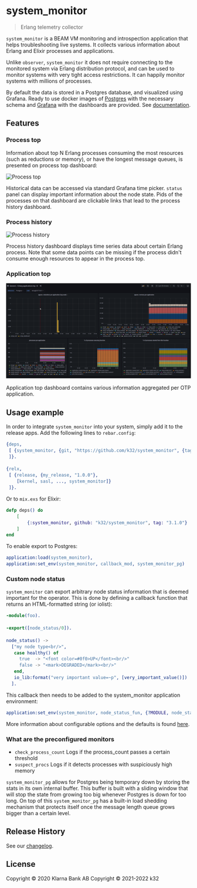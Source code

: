 # system_monitor
> Erlang telemetry collector

`system_monitor` is a BEAM VM monitoring and introspection application
that helps troubleshooting live systems. It collects various
information about Erlang and Elixir processes and applications.

Unlike `observer`, `system_monitor` it does not require connecting to
the monitored system via Erlang distribution protocol, and can be used
to monitor systems with very tight access restrictions. It can happily
monitor systems with millions of processes.

By default the data is stored in a Postgres database, and visualized
using Grafana. Ready to use docker images of
[Postgres](https://github.com/k32/grafana-dashboards/pkgs/container/sysmon-postgres)
with the necessary schema and
[Grafana](https://github.com/k32/grafana-dashboards/pkgs/container/sysmon-grafana)
with the dashboards are provided. See
[documentation](https://github.com/k32/grafana-dashboards).

## Features

### Process top

Information about top N Erlang processes consuming the most resources
(such as reductions or memory), or have the longest message queues, is
presented on process top dashboard:

![Process top](doc/proc_top.png)

Historical data can be accessed via standard Grafana time
picker. `status` panel can display important information about the
node state. Pids of the processes on that dashboard are clickable
links that lead to the process history dashboard.

### Process history
![Process history](doc/proc_history.png)

Process history dashboard displays time series data about certain
Erlang process. Note that some data points can be missing if the
process didn't consume enough resources to appear in the process top.

### Application top
![Application top](doc/app_top.png)

Application top dashboard contains various information aggregated per
OTP application.

## Usage example

In order to integrate `system_monitor` into your system, simply add it
to the release apps. Add the following lines to `rebar.config`:

```erlang
{deps,
 [ {system_monitor, {git, "https://github.com/k32/system_monitor", {tag, "3.1.0"}}}
 ]}.

{relx,
 [ {release, {my_release, "1.0.0"},
    [kernel, sasl, ..., system_monitor]}
 ]}.
```

Or to `mix.exs` for Elixir:

```elixir
defp deps() do
    [
        {:system_monitor, github: "k32/system_monitor", tag: "3.1.0"}
    ]
end
```

To enable export to Postgres:

```erlang
application:load(system_monitor),
application:set_env(system_monitor, callback_mod, system_monitor_pg)
```

### Custom node status

`system_monitor` can export arbitrary node status information that is
deemed important for the operator. This is done by defining a callback
function that returns an HTML-formatted string (or iolist):

```erlang
-module(foo).

-export([node_status/0]).

node_status() ->
  ["my node type<br/>",
   case healthy() of
     true  -> "<font color=#0f0>UP</font><br/>"
     false -> "<mark>DEGRADED</mark><br/>"
   end,
   io_lib:format("very important value=~p", [very_important_value()])
  ].
```

This callback then needs to be added to the system_monitor application
environment:

```erlang
application:set_env(system_monitor, node_status_fun, {?MODULE, node_status})
```

More information about configurable options and the defaults is found
[here](src/system_monitor.app.src).

### What are the preconfigured monitors

* `check_process_count`
  Logs if the process_count passes a certain threshold
* `suspect_procs`
  Logs if it detects processes with suspiciously high memory

`system_monitor_pg` allows for Postgres being temporary down by storing the stats in its own internal buffer.
This buffer is built with a sliding window that will stop the state from growing too big whenever
Postgres is down for too long. On top of this `system_monitor_pg` has a built-in load
shedding mechanism that protects itself once the message length queue grows bigger than a certain level.

## Release History

See our [changelog](CHANGELOG.md).

## License

Copyright © 2020 Klarna Bank AB
Copyright © 2021-2022 k32
